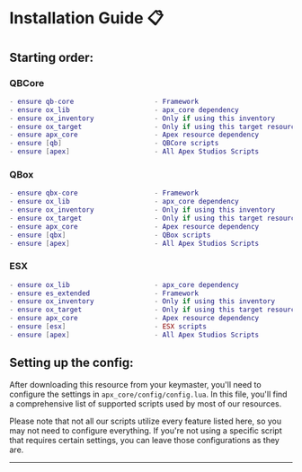# Installation Guide 📋

## Starting order:
### QBCore
```lua
- ensure qb-core                    - Framework
- ensure ox_lib                     - apx_core dependency
- ensure ox_inventory               - Only if using this inventory
- ensure ox_target                  - Only if using this target resource
- ensure apx_core                   - Apex resource dependency
- ensure [qb]                       - QBCore scripts
- ensure [apex]                     - All Apex Studios Scripts
```

### QBox
```lua
- ensure qbx-core                   - Framework
- ensure ox_lib                     - apx_core dependency
- ensure ox_inventory               - Only if using this inventory
- ensure ox_target                  - Only if using this target resource
- ensure apx_core                   - Apex resource dependency
- ensure [qbx]                      - QBox scripts
- ensure [apex]                     - All Apex Studios Scripts
```

### ESX
```lua
- ensure ox_lib                     - apx_core dependency
- ensure es_extended                - Framework
- ensure ox_inventory               - Only if using this inventory
- ensure ox_target                  - Only if using this target resource
- ensure apx_core                   - Apex resource dependency
- ensure [esx]                      - ESX scripts
- ensure [apex]                     - All Apex Studios Scripts
```

## Setting up the config:
After downloading this resource from your keymaster, you'll need to configure the settings in `apx_core/config/config.lua`. In this file, you'll find a comprehensive list of supported scripts used by most of our resources.

Please note that not all our scripts utilize every feature listed here, so you may not need to configure everything. If you're not using a specific script that requires certain settings, you can leave those configurations as they are.

----------------------------------------------------------------------